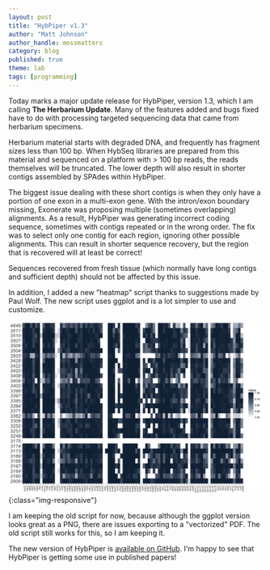 ```yaml
---
layout: post
title: "HybPiper v1.3"
author: "Matt Johnson"
author_handle: mossmatters
category: blog
published: true
theme: lab
tags: [programming]
---
```


Today marks a major update release for HybPiper, version 1.3, which I am calling **The Herbarium Update**. Many of the features added and bugs fixed have to do with processing targeted sequencing data that came from herbarium specimens.

Herbarium material starts with degraded DNA, and frequently has fragment sizes less than 100 bp. When HybSeq libraries are prepared from this material and sequenced on a platform with > 100 bp reads, the reads themselves will be truncated. The lower depth will also result in shorter contigs assembled by SPAdes within HybPiper. 

The biggest issue dealing with these short contigs is when they only have a portion of one exon in a multi-exon gene. With the intron/exon boundary missing, Exonerate was proposing multiple (sometimes overlapping) alignments. As a result, HybPiper was generating incorrect coding sequence, sometimes with contigs repeated or in the wrong order. The fix was to select only one contig for each region, ignoring other possible alignments. This can result in shorter sequence recovery, but the region that is recovered will at least be correct!

Sequences recovered from fresh tissue (which normally have long contigs and sufficient depth) should not be affected by this issue.

In addition, I added a new "heatmap" script thanks to suggestions made by Paul Wolf. The new script uses ggplot and is a lot simpler to use and customize. 

![](/assets/images/blog/plastid_heatmap.png){:class="img-responsive"}

I am keeping the old script for now, because although the ggplot version looks great as a PNG, there are issues exporting to a "vectorized" PDF. The old script still works for this, so I am keeping it.

The new version of HybPiper is [available on GitHub](www.github.com/mossmatters/HybPiper). I'm happy to see that HybPiper is getting some use in published papers!